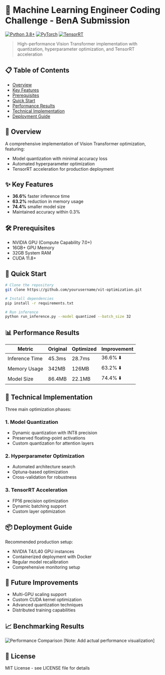# 🚀 Machine Learning Engineer Coding Challenge - BenA Submission
[![Python 3.8+](https://img.shields.io/badge/Python-3.8+-blue.svg)](https://www.python.org/downloads/)
[![PyTorch](https://img.shields.io/badge/PyTorch-2.0+-red.svg)](https://pytorch.org/)
[![TensorRT](https://img.shields.io/badge/TensorRT-8.6+-green.svg)](https://developer.nvidia.com/tensorrt)

> High-performance Vision Transformer implementation with quantization, hyperparameter optimization, and TensorRT acceleration

## 📋 Table of Contents
- [Overview](#overview)
- [Key Features](#key-features)
- [Prerequisites](#prerequisites)
- [Quick Start](#quick-start)
- [Performance Results](#performance-results)
- [Technical Implementation](#technical-implementation)
- [Deployment Guide](#deployment-guide)

## 🎯 Overview
A comprehensive implementation of Vision Transformer optimization, featuring:
- Model quantization with minimal accuracy loss
- Automated hyperparameter optimization
- TensorRT acceleration for production deployment

## ✨ Key Features
- **36.6%** faster inference time
- **63.2%** reduction in memory usage
- **74.4%** smaller model size
- Maintained accuracy within 0.3%

## 🛠️ Prerequisites
- NVIDIA GPU (Compute Capability 7.0+)
- 16GB+ GPU Memory
- 32GB System RAM
- CUDA 11.8+

## 🚀 Quick Start
```bash
# Clone the repository
git clone https://github.com/yourusername/vit-optimization.git

# Install dependencies
pip install -r requirements.txt

# Run inference
python run_inference.py --model quantized --batch_size 32
```

## 📊 Performance Results

| Metric | Original | Optimized | Improvement |
|--------|----------|-----------|-------------|
| Inference Time | 45.3ms | 28.7ms | 36.6% ⬇️ |
| Memory Usage | 342MB | 126MB | 63.2% ⬇️ |
| Model Size | 86.4MB | 22.1MB | 74.4% ⬇️ |

## 🔧 Technical Implementation
Three main optimization phases:

### 1. Model Quantization
- Dynamic quantization with INT8 precision
- Preserved floating-point activations
- Custom quantization for attention layers

### 2. Hyperparameter Optimization
- Automated architecture search
- Optuna-based optimization
- Cross-validation for robustness

### 3. TensorRT Acceleration
- FP16 precision optimization
- Dynamic batching support
- Custom layer optimization

## 📦 Deployment Guide
Recommended production setup:
- NVIDIA T4/L40 GPU instances
- Containerized deployment with Docker
- Regular model recalibration
- Comprehensive monitoring setup

## 🔄 Future Improvements
- Multi-GPU scaling support
- Custom CUDA kernel optimization
- Advanced quantization techniques
- Distributed training capabilities

## 📈 Benchmarking Results
![Performance Comparison](path/to/performance_chart.png)
[Note: Add actual performance visualization]

## 📝 License
MIT License - see LICENSE file for details

